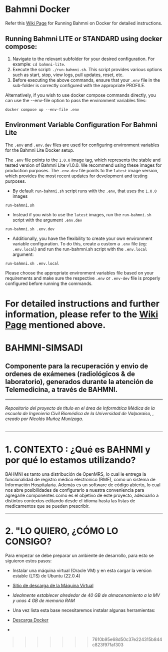 
# Bahmni Docker

Refer this [Wiki Page](https://bahmni.atlassian.net/wiki/spaces/BAH/pages/299630726/Running+Bahmni+on+Docker) for Running Bahmni on Docker for detailed instructions.

## Running Bahmni LITE or STANDARD using docker compose: 
1. Navigate to the relevant subfolder for your desired configuration. For example: `cd bahmni-lite`.
2. Execute the script: `./run-bahmni.sh`. This script provides various options such as start, stop, view logs, pull updates, reset, etc.
3. Before executing the above commands, ensure that your `.env` file in the sub-folder is correctly configured with the appropriate PROFILE.

Alternatively, if you wish to use docker compose commands directly, you can use the --env-file option to pass the environment variables files:
```shell
docker compose up --env-file .env
```

## Environment Variable Configuration For Bahmni Lite
The `.env` and `.env.dev` files are used for configuring environment variables for the Bahmni Lite Docker setup. 

The `.env` file points to the `1.0.0` image tag, which represents the stable and tested version of Bahmni Lite v1.0.0. We recommend using these images for production purposes. 
The `.env.dev` file points to the `latest` image version, which provides the most recent updates for development and testing purposes.

- By default `run-bahmni.sh` script runs with the `.env`, that uses the `1.0.0` images
```shell
run-bahmni.sh
```

- Instead if you wish to use the `latest` images, run the `run-bahmni.sh` script with the argument `.env.dev`
```shell
run-bahmni.sh .env.dev
```

- Additionally, you have the flexibility to create your own environment variable configuration. To do this, create a custom a `.env` file (eg: `.env.local`) and run the run-bahmni.sh script with the `.env.local` argument:
```shell
run-bahmni.sh .env.local
```

Please choose the appropriate environment variables file based on your requirements and make sure the respective `.env` or `.env-dev` file is properly configured before running the commands.

For detailed instructions and further information, please refer to the [Wiki Page](https://bahmni.atlassian.net/wiki/spaces/BAH/pages/299630726/Running+Bahmni+on+Docker) mentioned above.
=======
# BAHMNI-SIMSADI

## Componente para la recuperación y envio de ordenes de exámenes (radiológicos & de laboratorio), generados durante la atención de Telemedicina, a través de BAHMNI.  
--------
###### Repositorio del proyecto de título en el área de Informática Médica de la escuela de Ingeniería Civil Biomédica de la Universidad de Valparaíso, , creado por Nicolás Muñoz Munizaga.

----

# 1. **CONTEXTO** : ¿Qué es BAHNMI y por qué lo estamos utilizando?  
  BAHMNI es tanto una distribución de OpenMRS, lo cual le entrega la funcionalidad de registro médico electronico (RME), como un sistema de Información Hospitalaria. Además es un software de código abierto, lo cual nos abre posibilidades de configurarlo a nuestra conveniencia para agregarle componentes como es el objetivo de este proyecto, adecuarlo a distintos contextos editando desde el idioma hasta las listas de medicamentos que se pueden prescribir. 




----
# 2. **"LO QUIERO, ¿CÓMO LO CONSIGO?**
  Para empezar se debe preparar un ambiente de desarrollo, para esto se siguieron estos pasos: 
  
*  Instalar una máquina virtual (Oracle VM) y en esta cargar la version estable (LTS) de Ubuntu (22.0.4)
*  [Sitio de descarga de la Máquina Virtual](https://www.virtualbox.org/wiki/Downloads "Descargar Máquina Virtual")
*  _Idealmente establecer alrededor de 40 GB de almacenamiento a la MV y unos 4 GB de memoria RAM_
  


*  Una vez lista esta base necesitaremos instalar algunas herramientas:
*  [Descarga Docker](https://docs.docker.com/engine/install/ubuntu/)

*
>>>>>>> 7610b95e68d50c37e224315b844c823f97faf303
